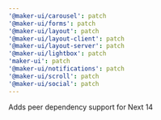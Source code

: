 ```yaml
---
'@maker-ui/carousel': patch
'@maker-ui/forms': patch
'@maker-ui/layout': patch
'@maker-ui/layout-client': patch
'@maker-ui/layout-server': patch
'@maker-ui/lightbox': patch
'maker-ui': patch
'@maker-ui/notifications': patch
'@maker-ui/scroll': patch
'@maker-ui/social': patch
---
```


Adds peer dependency support for Next 14
